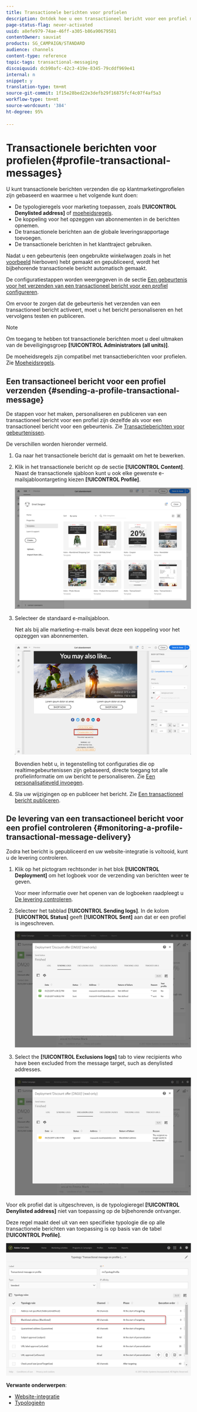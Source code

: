 ```yaml
---
title: Transactionele berichten voor profielen
description: Ontdek hoe u een transactioneel bericht voor een profiel maakt en publiceert.
page-status-flag: never-activated
uuid: a8efe979-74ae-46ff-a305-b86a90679581
contentOwner: sauviat
products: SG_CAMPAIGN/STANDARD
audience: channels
content-type: reference
topic-tags: transactional-messaging
discoiquuid: dcb90afc-42c3-419e-8345-79cddf969e41
internal: n
snippet: y
translation-type: tm+mt
source-git-commit: 1f15e28bed22e3defb29f16875fcf4c07f4af5a3
workflow-type: tm+mt
source-wordcount: '384'
ht-degree: 95%

---
```



# Transactionele berichten voor profielen{#profile-transactional-messages}

U kunt transactionele berichten verzenden die op klantmarketingprofielen zijn gebaseerd en waarmee u het volgende kunt doen:

* De typologieregels voor marketing toepassen, zoals **[!UICONTROL Denylisted address]** of [moeheidsregels](../../sending/using/fatigue-rules.md).
* De koppeling voor het opzeggen van abonnementen in de berichten opnemen.
* De transactionele berichten aan de globale leveringsrapportage toevoegen.
* De transactionele berichten in het klanttraject gebruiken.

Nadat u een gebeurtenis (een ongebruikte winkelwagen zoals in het [voorbeeld](../../channels/using/getting-started-with-transactional-msg.md#transactional-messaging-operating-principle) hierboven) hebt gemaakt en gepubliceerd, wordt het bijbehorende transactionele bericht automatisch gemaakt.

De configuratiestappen worden weergegeven in de sectie [Een gebeurtenis voor het verzenden van een transactioneel bericht voor een profiel configureren](../../administration/using/configuring-transactional-messaging.md#use-case--configuring-an-event-to-send-a-transactional-message).

Om ervoor te zorgen dat de gebeurtenis het verzenden van een transactioneel bericht activeert, moet u het bericht personaliseren en het vervolgens testen en publiceren.

>[!NOTE]
>
>Om toegang te hebben tot transactionele berichten moet u deel uitmaken van de beveiligingsgroep **[!UICONTROL Administrators (all units)]**.
>
>De moeheidsregels zijn compatibel met transactieberichten voor profielen. Zie [Moeheidsregels](../../sending/using/fatigue-rules.md).

## Een transactioneel bericht voor een profiel verzenden {#sending-a-profile-transactional-message}

De stappen voor het maken, personaliseren en publiceren van een transactioneel bericht voor een profiel zijn dezelfde als voor een transactioneel bericht voor een gebeurtenis. Zie [Transactieberichten voor gebeurtenissen](../../channels/using/event-transactional-messages.md).

De verschillen worden hieronder vermeld.

1. Ga naar het transactionele bericht dat is gemaakt om het te bewerken.
1. Klik in het transactionele bericht op de sectie **[!UICONTROL Content]**. Naast de transactionele sjabloon kunt u ook elke gewenste e-mailsjabloontargeting kiezen **[!UICONTROL Profile]**.

   ![](assets/message-center_marketing_templates.png)

1. Selecteer de standaard e-mailsjabloon.

   Net als bij alle marketing-e-mails bevat deze een koppeling voor het opzeggen van abonnementen.

   ![](assets/message-center_marketing_perso_unsubscription.png)

   Bovendien hebt u, in tegenstelling tot configuraties die op realtimegebeurtenissen zijn gebaseerd, directe toegang tot alle profielinformatie om uw bericht te personaliseren. Zie [Een personalisatieveld invoegen](../../designing/using/personalization.md#inserting-a-personalization-field).

1. Sla uw wijzigingen op en publiceer het bericht. Zie [Een transactioneel bericht publiceren](../../channels/using/event-transactional-messages.md#publishing-a-transactional-message).

## De levering van een transactioneel bericht voor een profiel controleren {#monitoring-a-profile-transactional-message-delivery}

Zodra het bericht is gepubliceerd en uw website-integratie is voltooid, kunt u de levering controleren.

1. Klik op het pictogram rechtsonder in het blok **[!UICONTROL Deployment]** om het logboek voor de verzending van berichten weer te geven.

   Voor meer informatie over het openen van de logboeken raadpleegt u [De levering controleren](../../sending/using/monitoring-a-delivery.md).

1. Selecteer het tabblad **[!UICONTROL Sending logs]**. In de kolom **[!UICONTROL Status]** geeft **[!UICONTROL Sent]** aan dat er een profiel is ingeschreven.

   ![](assets/message-center_marketing_sending_logs.png)

1. Select the **[!UICONTROL Exclusions logs]** tab to view recipients who have been excluded from the message target, such as denylisted addresses.

   ![](assets/message-center_marketing_exclusion_logs.png)

Voor elk profiel dat is uitgeschreven, is de typologieregel **[!UICONTROL Denylisted address]** niet van toepassing op de bijbehorende ontvanger.

Deze regel maakt deel uit van een specifieke typologie die op alle transactionele berichten van toepassing is op basis van de tabel **[!UICONTROL Profile]**.

![](assets/message-center_marketing_typology.png)

**Verwante onderwerpen**:

* [Website-integratie](../../administration/using/configuring-transactional-messaging.md#integrating-the-triggering-of-the-event-in-a-website)
* [Typologieën](../../sending/using/about-typology-rules.md)

